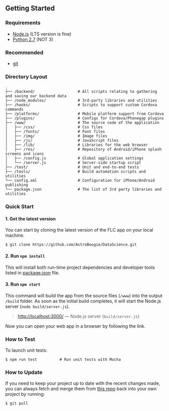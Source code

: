 ## Getting Started

### Requirements
  * [Node.js](https://nodejs.org/) (LTS version is fine)
  * [Python 2.7](https://www.python.org/downloads/) (NOT 3)

### Recommended
  * [git](https://git-scm.com/downloads)

### Directory Layout

```
.
├── /backend/                   # All scripts relating to gathering and saving our backend data
├── /node_modules/              # 3rd-party libraries and utilities
├── /hooks/                     # Scripts to support custom Cordova commands
├── /platforms/                 # Mobile platform support from Cordova
├── /plugins/                   # Configs for Cordova/Phonegap plugins
├── /www/                       # The source code of the application
│   ├── /css/                   # Css files
│   ├── /fonts/                 # Font files
│   ├── /img/                   # Image files
│   ├── /js/                    # JavaScript files
│   ├── /lib/                   # Libraries for the web browser
│   ├── /res/                   # Repository of Android/iPhone splash screens and icons
│   ├── /config.js              # Global application settings
│   └── /server.js              # Server-side startup script
├── /test/                      # Unit and end-to-end tests
├── /tools/                     # Build automation scripts and utilities
└── config.xml                  # Configuration for iPhone/Android publishing
└── package.json                # The list of 3rd party libraries and utilities
```

### Quick Start

#### 1. Get the latest version

You can start by cloning the latest version of the FLC app on your local machine.

```shell
$ git clone https://github.com/AstroBoogie/DataScience.git
```

#### 2. Run `npm install`

This will install both run-time project dependencies and developer tools listed
in [package.json](../package.json) file.

#### 3. Run `npm start`

This command will build the app from the source files (`/www`) into the output
`/build` folder. As soon as the initial build completes, it will start the
Node.js server (`node build/server.js`).

> [http://localhost:3000/](http://localhost:3000/) — Node.js server (`build/server.js`)<br>

Now you can open your web app in a browser by following the link.

### How to Test

To launch unit tests:

```shell
$ npm run test          # Run unit tests with Mocha
```
### How to Update

If you need to keep your project up to date with the recent changes made,
you can always fetch and merge them from [this repo](https://github.com/AstroBoogie/DataScience)
back into your own project by running:

```shell
$ git pull
```
